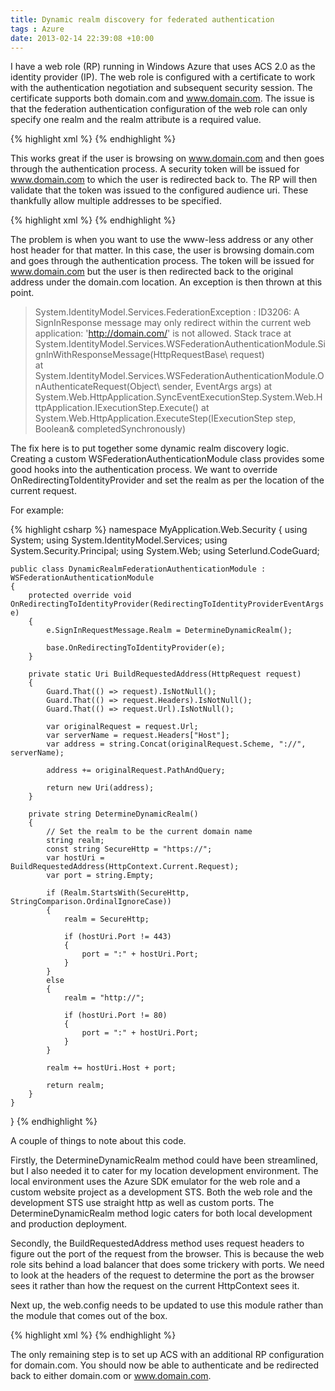 ```yaml
---
title: Dynamic realm discovery for federated authentication
tags : Azure
date: 2013-02-14 22:39:08 +10:00
---
```


I have a web role (RP) running in Windows Azure that uses ACS 2.0 as the identity provider (IP). The web role is configured with a certificate to work with the authentication negotiation and subsequent security session. The certificate supports both domain.com and www.domain.com. The issue is that the federation authentication configuration of the web role can only specify one realm and the realm attribute is a required value.

<!--more-->

{% highlight xml %}
<wsFederation passiveRedirectEnabled="true" issuer="http://[addressOfAcs]" realm="http://www.domain.com" requireHttps="true" />
{% endhighlight %}

This works great if the user is browsing on www.domain.com and then goes through the authentication process. A security token will be issued for www.domain.com to which the user is redirected back to. The RP will then validate that the token was issued to the configured audience uri. These thankfully allow multiple addresses to be specified.

{% highlight xml %}
<audienceUris>
    <add value="http://www.domain.com" />
    <add value="http://domain.com" />
</audienceUris>
{% endhighlight %}

The problem is when you want to use the www-less address or any other host header for that matter. In this case, the user is browsing domain.com and goes through the authentication process. The token will be issued for www.domain.com but the user is then redirected back to the original address under the domain.com location. An exception is then thrown at this point.

> System.IdentityModel.Services.FederationException : ID3206: A SignInResponse message may only redirect within the current web application: 'http://domain.com/' is not allowed.
> Stack trace at System.IdentityModel.Services.WSFederationAuthenticationModule.SignInWithResponseMessage(HttpRequestBase\ request)    
> at System.IdentityModel.Services.WSFederationAuthenticationModule.OnAuthenticateRequest(Object\ sender, EventArgs args) 
> at System.Web.HttpApplication.SyncEventExecutionStep.System.Web.HttpApplication.IExecutionStep.Execute() 
> at System.Web.HttpApplication.ExecuteStep(IExecutionStep step, Boolean& completedSynchronously)
 
The fix here is to put together some dynamic realm discovery logic. Creating a custom WSFederationAuthenticationModule class provides some good hooks into the authentication process. We want to override OnRedirectingToIdentityProvider and set the realm as per the location of the current request. 

For example:

{% highlight csharp %}
namespace MyApplication.Web.Security
{
    using System;
    using System.IdentityModel.Services;
    using System.Security.Principal;
    using System.Web;
    using Seterlund.CodeGuard;
    
    public class DynamicRealmFederationAuthenticationModule : WSFederationAuthenticationModule
    {
        protected override void OnRedirectingToIdentityProvider(RedirectingToIdentityProviderEventArgs e)
        {
            e.SignInRequestMessage.Realm = DetermineDynamicRealm();
    
            base.OnRedirectingToIdentityProvider(e);
        }
    
        private static Uri BuildRequestedAddress(HttpRequest request)
        {
            Guard.That(() => request).IsNotNull();
            Guard.That(() => request.Headers).IsNotNull();
            Guard.That(() => request.Url).IsNotNull();
    
            var originalRequest = request.Url;
            var serverName = request.Headers["Host"];
            var address = string.Concat(originalRequest.Scheme, "://", serverName);
    
            address += originalRequest.PathAndQuery;
    
            return new Uri(address);
        }
    
        private string DetermineDynamicRealm()
        {
            // Set the realm to be the current domain name
            string realm;
            const string SecureHttp = "https://";
            var hostUri = BuildRequestedAddress(HttpContext.Current.Request);
            var port = string.Empty;
    
            if (Realm.StartsWith(SecureHttp, StringComparison.OrdinalIgnoreCase))
            {
                realm = SecureHttp;
    
                if (hostUri.Port != 443)
                {
                    port = ":" + hostUri.Port;
                }
            }
            else
            {
                realm = "http://";
    
                if (hostUri.Port != 80)
                {
                    port = ":" + hostUri.Port;
                }
            }
    
            realm += hostUri.Host + port;
    
            return realm;
        }
    }
}
{% endhighlight %}

A couple of things to note about this code. 

Firstly, the DetermineDynamicRealm method could have been streamlined, but I also needed it to cater for my location development environment. The local environment uses the Azure SDK emulator for the web role and a custom website project as a development STS. Both the web role and the development STS use straight http as well as custom ports. The DetermineDynamicRealm method logic caters for both local development and production deployment.

Secondly, the BuildRequestedAddress method uses request headers to figure out the port of the request from the browser. This is because the web role sits behind a load balancer that does some trickery with ports. We need to look at the headers of the request to determine the port as the browser sees it rather than how the request on the current HttpContext sees it.

Next up, the web.config needs to be updated to use this module rather than the module that comes out of the box.

{% highlight xml %}
<add name="WSFederationAuthenticationModule" type="MyApplication.Web.Security.DynamicRealmFederationAuthenticationModule, MyApplication.Web" preCondition="managedHandler" />
{% endhighlight %}

The only remaining step is to set up ACS with an additional RP configuration for domain.com. You should now be able to authenticate and be redirected back to either domain.com or www.domain.com. 


